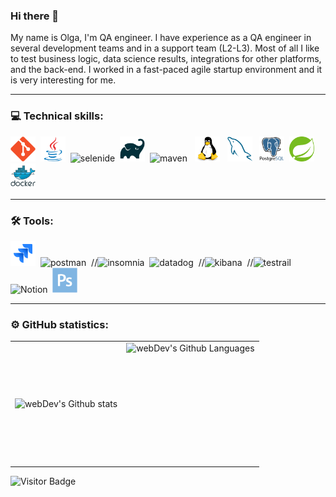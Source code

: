 ### Hi there 👋
My name is Olga, I'm QA engineer.
I have experience as a QA engineer in several development teams and in a support team (L2-L3). 
Most of all I like to test business logic, data science results, integrations for other platforms, and the back-end. 
I worked in a fast-paced agile startup environment and it is very interesting for me.

---

### 💻 Technical skills:

<div>
  <img src="https://github.com/devicons/devicon/blob/master/icons/git/git-original.svg" title="git" alt="git" width="40" height="40"/>&nbsp
  <img src="https://github.com/devicons/devicon/blob/master/icons/java/java-original.svg" title="java" alt="java" width="40" height="40"/>&nbsp
  <img src="https://avatars.githubusercontent.com/u/43955696?s=200&v=4" title="selenide" alt="selenide" width="40" height="40"/>&nbsp
  <img src="https://github.com/devicons/devicon/blob/master/icons/gradle/gradle-plain.svg" title="gradle" alt="gradle" width="40" height="40"/>&nbsp
  <img src="https://github.com/actions/starter-workflows/blob/main/icons/maven.svg" title="maven" alt="maven" width="40" height="40"/>&nbsp;&nbsp
  <img src="https://github.com/devicons/devicon/blob/master/icons/linux/linux-original.svg" title="linux" alt="linux" width="40" height="40"/>&nbsp;&nbsp
  <img src="https://github.com/devicons/devicon/blob/master/icons/mysql/mysql-original.svg" title="mysql" alt="mysql" width="40" height="40"/>&nbsp;&nbsp
  <img src="https://github.com/devicons/devicon/blob/master/icons/postgresql/postgresql-original-wordmark.svg" title="postgresql" alt="postgresql" width="40" height="40"/>&nbsp;
  <img src="https://github.com/devicons/devicon/blob/master/icons/spring/spring-original.svg" title="spring" alt="spring" width="40" height="40"/>&nbsp;
  <img src="https://raw.githubusercontent.com/devicons/devicon/master/icons/docker/docker-original-wordmark.svg" title="spring" alt="spring" width="40" height="40"/>&nbsp;
  <!-- <img src="https://github.com/devicons/devicon/blob/master/icons/redux/redux-original.svg" title="redux" alt="redux" width="40" height="40"/>&nbsp; -->
</div>

---

### 🛠 Tools:

<div>
  <img src="https://github.com/devicons/devicon/blob/master/icons/jira/jira-original.svg" title="jira" alt="jira" width="40" height="40"/>&nbsp;
  <img src="https://voyager.postman.com/logo/postman-logo-icon-orange.svg" title="postman" alt="postman" width="40" height="40"/>&nbsp;
  //<img src="https://insomnia.rest/images/insomnia-logo.svg" title="insomnia" alt="insomnia" width="40" height="40"/>&nbsp;
  <img src="https://imgix.datadoghq.com/img/dd_logo_n_70x75.png?ch=Width,DPR&fit=max&auto=format&w=70&h=75&dpr=2" title="datadog" alt="datadog" width="40" height="40"/>&nbsp;
  //<img src="https://static-www.elastic.co/v3/assets/bltefdd0b53724fa2ce/blt0423c2ca741d3c05/5ea8c90064f47652ec7993f4/brand-kibana-220x130.svg" title="kibana for elasticsearch" alt="kibana" width="40" height="40"/>&nbsp;
  //<img src="https://www.testrail.com/wp-content/uploads/2022/12/TestRail_Logo_Main_01.svg" title="testrail" alt="testrail" width="40" height="40"/>&nbsp;
  <img src="https://upload.wikimedia.org/wikipedia/commons/e/e9/Notion-logo.svg" title="Notion" alt="Notion" width="40" height="40"/>&nbsp;
  <img src="https://github.com/devicons/devicon/blob/master/icons/photoshop/photoshop-plain.svg" title="photoshop" alt="photoshop" width="40" height="40"/>&nbsp;
</div>

---

### ⚙️ GitHub statistics:

<table>
  <tr>
    <td>
      <img align="left" src="http://github-readme-streak-stats.herokuapp.com?user=olganow&theme=dark&background=000000" alt="webDev's Github stats" />
    </td>
    <td>
      <img height="195px" align="right" alt="webDev's Github Languages" src="https://github-readme-stats-sigma-five.vercel.app/api/top-langs/?username=olganow&layout=compact&theme=vision-friendly-dark" />
    </td>
  </tr>
</table>

![Visitor Badge](https://visitor-badge.laobi.icu/badge?page_id=olganow)
